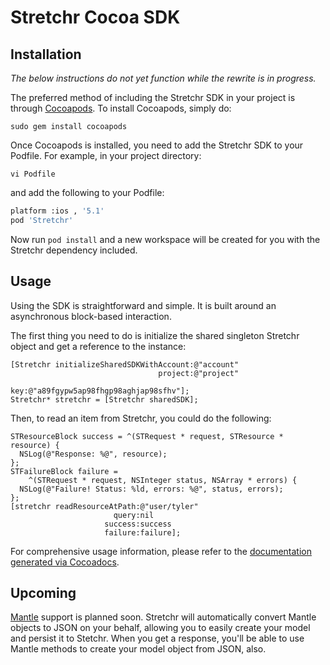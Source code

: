 # Stretchr Cocoa SDK

## Installation

*The below instructions do not yet function while the rewrite is in progress.*

The preferred method of including the Stretchr SDK in your project is through [Cocoapods](http://cocoapods.org/). To install Cocoapods, simply do:

`sudo gem install cocoapods`

Once Cocoapods is installed, you need to add the Stretchr SDK to your Podfile. For example, in your project directory:

`vi Podfile`

and add the following to your Podfile:

```bash
platform :ios , '5.1'
pod 'Stretchr'
```

Now run `pod install` and a new workspace will be created for you with the Stretchr dependency included.


## Usage

Using the SDK is straightforward and simple. It is built around an asynchronous block-based interaction.

The first thing you need to do is initialize the shared singleton Stretchr object and get a reference to the instance:

```obj-c
[Stretchr initializeSharedSDKWithAccount:@"account"
                                 project:@"project"
                                     key:@"a89fgypw5ap98fhgp98aghjap98sfhv"];
Stretchr* stretchr = [Stretchr sharedSDK];
```

Then, to read an item from Stretchr, you could do the following:

```obj-c
STResourceBlock success = ^(STRequest * request, STResource * resource) {
  NSLog(@"Response: %@", resource);
};
STFailureBlock failure =
    ^(STRequest * request, NSInteger status, NSArray * errors) {
  NSLog(@"Failure! Status: %ld, errors: %@", status, errors);
};
[stretchr readResourceAtPath:@"user/tyler"
                       query:nil
                     success:success
                     failure:failure];
```

For comprehensive usage information, please refer to the [documentation generated via Cocoadocs](http://cocoadocs.org/docsets/Stretchr/0.3.0/).

## Upcoming

[Mantle](https://github.com/Mantle/Mantle) support is planned soon. Stretchr will automatically convert Mantle objects to JSON on your behalf, allowing you to easily create your model and persist it to Stetchr. When you get a response, you'll be able to use Mantle methods to create your model object from JSON, also.
